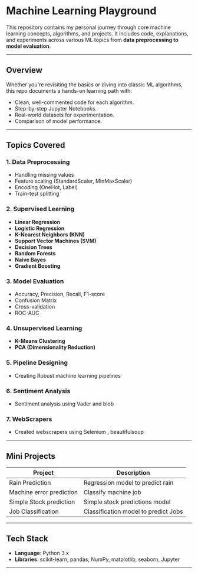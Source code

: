 # Machine Learning Playground

This repository contains my personal journey through core machine learning concepts, algorithms, and projects. It includes code, explanations, and experiments across various ML topics from **data preprocessing to model evaluation**.

---

## Overview

Whether you're revisiting the basics or diving into classic ML algorithms, this repo documents a hands-on learning path with:

- Clean, well-commented code for each algorithm.
- Step-by-step Jupyter Notebooks.
- Real-world datasets for experimentation.
- Comparison of model performance.

---

## Topics Covered

### **1. Data Preprocessing**
- Handling missing values
- Feature scaling (StandardScaler, MinMaxScaler)
- Encoding (OneHot, Label)
- Train-test splitting

### **2. Supervised Learning**
- **Linear Regression**
- **Logistic Regression**
- **K-Nearest Neighbors (KNN)**
- **Support Vector Machines (SVM)**
- **Decision Trees**
- **Random Forests**
- **Naive Bayes**
- **Gradient Boosting**

### **3. Model Evaluation**
- Accuracy, Precision, Recall, F1-score
- Confusion Matrix
- Cross-validation
- ROC-AUC

###  **4. Unsupervised Learning**
- **K-Means Clustering**
- **PCA (Dimensionality Reduction)**

### **5. Pipeline Designing**
- Creating Robust machine learning pipelines
  
### **6. Sentiment Analysis**
- Sentiment analysis using Vader and blob
  
### **7. WebScrapers**
- Created webscrapers using Selenium , beautifulsoup
---

## Mini Projects

| Project                     | Description                                       
|----------------------------|---------------------------------------------------|
| Rain Prediction            | Regression model to predict rain                  |
| Machine error prediction   | Classify machine job                              | 
| Simple Stock prediction    | Simple stock predictions model                    |
| Job Classification         | Classification model to predict Jobs              |

---

## Tech Stack

- **Language**: Python 3.x
- **Libraries**: scikit-learn, pandas, NumPy, matplotlib, seaborn, Jupyter
---
